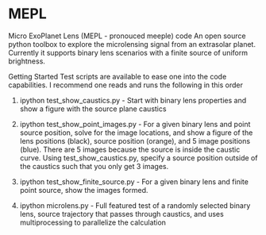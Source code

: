 # MEPL
Micro ExoPlanet Lens (MEPL - pronouced meeple) code
An open source python toolbox to explore the microlensing signal from an extrasolar planet.  Currently it supports binary lens scenarios with a finite source of uniform brightness.

Getting Started
Test scripts are available to ease one into the code capabilities.  I recommend one reads and runs the following in this order

1) ipython test_show_caustics.py - Start with binary lens properties and show a figure with the source plane caustics

2) ipython test_show_point_images.py - For a given binary lens and point source position, solve for the image locations, and show       a figure of the lens positions (black), source position (orange), and 5 image positions (blue).  There are 5 images because       the source is inside the caustic curve.  Using test_show_caustics.py, specify a source position outside of the caustics
      such that you only get 3 images.
      
3) ipython test_show_finite_source.py - For a given binary lens and finite point source, show the images formed.

4) ipython microlens.py  - Full featured test of a randomly selected binary lens, source trajectory that passes through 
                            caustics, and uses multiprocessing to parallelize the calculation



